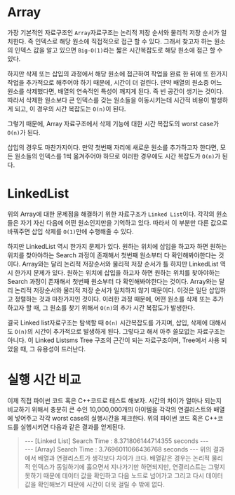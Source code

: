 # Array

가장 기본적인 자료구조인 `Array`자료구조는 논리적 저장 순서와 물리적 저장 순서가 일치한다.
즉 인덱스로 해당 원소에 직접적으로 접근 할 수 있다. 그래서 찾고자 하는 원소의 인덱스 값을 알고 있으면
`Big-O(1)`라는 짧은 시간복잡도로 해당 원소에 접근 할 수 있다.

하지만 삭제 또는 삽입의 과정에서 해당 원소에 접근하여 작업을 완료 한 뒤에 또 한가지 작업을 추가적으로 해주어야
하기 때문에, 시간이 더 걸린다. 만약 배열의 원소중 어느 원소를 삭제했다면, 배열의 연속적인 특성이 깨지게 된다.
즉 빈 공간이 생기는 것이다. 따라서 삭제한 원소보다 큰 인덱스를 갖는 원소들을 이동시키는데 시간적 비용이 발생하게 되고,
이 경우의 시간 복잡도는 `O(n)`이 된다. 

그렇기 때문에, Array 자료구조에서 삭제 기능에 대한 시간 복잡도의 worst case가 `O(n)`가 된다.

삽입의 경우도 마찬가지이다. 만약 첫번째 자리에 새로운 원소를 추가하고자 한다면, 모든 원소들의 인덱스를 1씩 옮겨주어야 하므로 이러한 경우에도 
시간 복잡도가 `O(n)`가 된다.

# LinkedList

위의 Array에 대한 문제점을 해결하기 위한 자료구조가 `Linked List`이다. 각각의 원소들은 자기 자신 다음에 어떤 원소인지만을 기억하고 있다. 
따라서 이 부분만 다른 값으로 바꿔주면 삽입 삭제를 `O(1)`만에 수행해줄 수 있다.

하지만 LinkedList 역시 한가지 문제가 있다. 원하는 위치에 삽입을 하고자 하면 원하는 위치를 찾아야하는 Search 과정이 존재해서 첫번째 원소부터 
다 확인해봐야한다는 것이다. Array와는 달리 논리적 저장순서와 물리적 저장 순서가 틀
하지만 LinkedList 역시 한가지 문제가 있다. 원하는 위치에 삽입을 하고자 하면 원하는 위치를 찾아야하는 Search 과정이 존재해서 첫번째 원소부터 다 확인해봐야한다는 것이다.
Array와는 달리 논리적 저장순서와 물리적 저장 순서가 일치하지 않기 때문이다. 이것은 일단 삽입하고 정렬하는 것과 마찬가지인 것이다. 이러한 과정 때문에,
어떤 원소를 삭제 또는 추가하고자 할 때, 그 원소를 찾기 위해서 `O(n)`의 추가 시간 복잡도가 발생한다.

결국 Linked list자료구조는 탐색할 때 `O(n)` 시간복잡도를 가지며, 삽입, 삭제에 대해서도 `O(n)`의 시간이 추가적으로 발생하게 된다.
그렇다고 해서 아주 쓸모없는 자료구조는 아니다. 이 Linked Listsms Tree 구조의 근간이 되는 자료구조이며, Tree에서 사용 되었을 때, 그 유용성이 드러난다.

# 실행 시간 비교

이제 직접 파이썬 코드 혹은 C++코드로 테스트 해보자. 시간의 차이가 얼마나 되는지 비교하기 위해서 충분히 큰 수인 10,000,000개믜 아이템을 각각의 연결리스트와 배열에 넣어주고 각각 worst case의 실행시간을 체크한다. 위의 파이썬 코드 혹은 C++코드를 실행시키면 다음과 같은 결과를 얻게된다.
> --- [Linked List] Search Time : 8.371806144714355 seconds ---<br/>--- [Array] Search Time : 3.7696011066436768 seconds ---
위의 결과에서 배열과 연결리스트가 생각보다 차이가 크다. 배열같은 경우는 논리적 물리적 인덱스가 동일하기에 훓으면서 지나가기만 하면되지만, 연결리스트는 그렇지 못하기 때문에 데이터 값을 확인하고 다음 노드로 넘어가고 그리고 다시 데이터값을 확인해보기 때문에 시간이 더욱 걸릴 수 밖에 없다.


